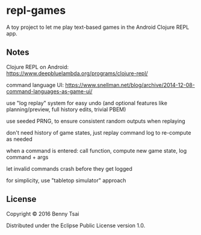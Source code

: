 # repl-games

A toy project to let me play text-based games in the Android Clojure REPL app.

## Notes

Clojure REPL on Android: https://www.deepbluelambda.org/programs/clojure-repl/

command language UI: https://www.snellman.net/blog/archive/2014-12-08-command-languages-as-game-ui/

use "log replay" system for easy undo (and optional features like planning/preview, full history edits, trivial PBEM)

use seeded PRNG, to ensure consistent random outputs when replaying

don't need history of game states, just replay command log to re-compute as needed

when a command is entered: call function, compute new game state, log command + args

let invalid commands crash before they get logged

for simplicity, use "tabletop simulator" approach

## License

Copyright © 2016 Benny Tsai

Distributed under the Eclipse Public License version 1.0.

